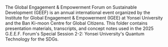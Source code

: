 The Global Engagement & Empowerment Forum on Sustainable Development (GEEF) is an annual international event organized by the Institute for Global Engagement & Empowerment (IGEE) at Yonsei University and the Ban Ki-moon Centre for Global Citizens.
This folder contains presentation materials, transcripts, and concept notes used in the 2025 G.E.E.F. Forum's Special Session 2-2: Yonsei University's Quantum Technology for the SDGs. 
